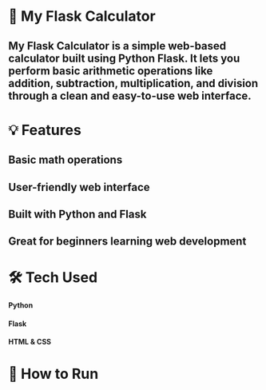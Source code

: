 # 🧮 My Flask Calculator
## My Flask Calculator is a simple web-based calculator built using Python Flask. It lets you perform basic arithmetic operations like addition, subtraction, multiplication, and division through a clean and easy-to-use web interface.

# 💡 Features
## Basic math operations

## User-friendly web interface

## Built with Python and Flask

## Great for beginners learning web development

# 🛠️ Tech Used
#### Python

#### Flask

#### HTML & CSS

# 🚀 How to Run
